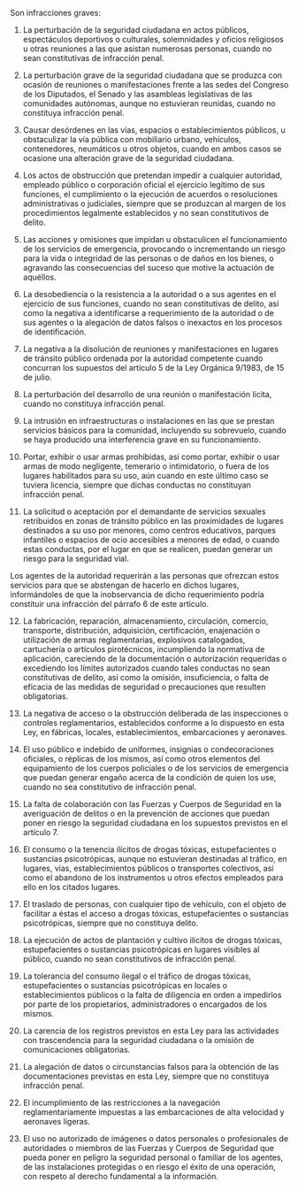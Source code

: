 Son infracciones graves:

1. La perturbación de la seguridad ciudadana en actos públicos, espectáculos deportivos o culturales, solemnidades y oficios religiosos u otras reuniones a las que asistan numerosas personas, cuando no sean constitutivas de infracción penal.

2. La perturbación grave de la seguridad ciudadana que se produzca con ocasión de reuniones o manifestaciones frente a las sedes del Congreso de los Diputados, el Senado y las asambleas legislativas de las comunidades autónomas, aunque no estuvieran reunidas, cuando no constituya infracción penal.

3. Causar desórdenes en las vías, espacios o establecimientos públicos, u obstaculizar la vía pública con mobiliario urbano, vehículos, contenedores, neumáticos u otros objetos, cuando en ambos casos se ocasione una alteración grave de la seguridad ciudadana.

4. Los actos de obstrucción que pretendan impedir a cualquier autoridad, empleado público o corporación oficial el ejercicio legítimo de sus funciones, el cumplimiento o la ejecución de acuerdos o resoluciones administrativas o judiciales, siempre que se produzcan al margen de los procedimientos legalmente establecidos y no sean constitutivos de delito.

5. Las acciones y omisiones que impidan u obstaculicen el funcionamiento de los servicios de emergencia, provocando o incrementando un riesgo para la vida o integridad de las personas o de daños en los bienes, o agravando las consecuencias del suceso que motive la actuación de aquéllos.

6. La desobediencia o la resistencia a la autoridad o a sus agentes en el ejercicio de sus funciones, cuando no sean constitutivas de delito, así como la negativa a identificarse a requerimiento de la autoridad o de sus agentes o la alegación de datos falsos o inexactos en los procesos de identificación.

7. La negativa a la disolución de reuniones y manifestaciones en lugares de tránsito público ordenada por la autoridad competente cuando concurran los supuestos del artículo 5 de la Ley Orgánica 9/1983, de 15 de julio.

8. La perturbación del desarrollo de una reunión o manifestación lícita, cuando no constituya infracción penal.

9. La intrusión en infraestructuras o instalaciones en las que se prestan servicios básicos para la comunidad, incluyendo su sobrevuelo, cuando se haya producido una interferencia grave en su funcionamiento.

10. Portar, exhibir o usar armas prohibidas, así como portar, exhibir o usar armas de modo negligente, temerario o intimidatorio, o fuera de los lugares habilitados para su uso, aún cuando en este último caso se tuviera licencia, siempre que dichas conductas no constituyan infracción penal.

11. La solicitud o aceptación por el demandante de servicios sexuales retribuidos en zonas de tránsito público en las proximidades de lugares destinados a su uso por menores, como centros educativos, parques infantiles o espacios de ocio accesibles a menores de edad, o cuando estas conductas, por el lugar en que se realicen, puedan generar un riesgo para la seguridad vial.

Los agentes de la autoridad requerirán a las personas que ofrezcan estos servicios para que se abstengan de hacerlo en dichos lugares, informándoles de que la inobservancia de dicho requerimiento podría constituir una infracción del párrafo 6 de este artículo.

12. La fabricación, reparación, almacenamiento, circulación, comercio, transporte, distribución, adquisición, certificación, enajenación o utilización de armas reglamentarias, explosivos catalogados, cartuchería o artículos pirotécnicos, incumpliendo la normativa de aplicación, careciendo de la documentación o autorización requeridas o excediendo los límites autorizados cuando tales conductas no sean constitutivas de delito, así como la omisión, insuficiencia, o falta de eficacia de las medidas de seguridad o precauciones que resulten obligatorias.

13. La negativa de acceso o la obstrucción deliberada de las inspecciones o controles reglamentarios, establecidos conforme a lo dispuesto en esta Ley, en fábricas, locales, establecimientos, embarcaciones y aeronaves.

14. El uso público e indebido de uniformes, insignias o condecoraciones oficiales, o réplicas de los mismos, así como otros elementos del equipamiento de los cuerpos policiales o de los servicios de emergencia que puedan generar engaño acerca de la condición de quien los use, cuando no sea constitutivo de infracción penal.

15. La falta de colaboración con las Fuerzas y Cuerpos de Seguridad en la averiguación de delitos o en la prevención de acciones que puedan poner en riesgo la seguridad ciudadana en los supuestos previstos en el artículo 7.

16. El consumo o la tenencia ilícitos de drogas tóxicas, estupefacientes o sustancias psicotrópicas, aunque no estuvieran destinadas al tráfico, en lugares, vías, establecimientos públicos o transportes colectivos, así como el abandono de los instrumentos u otros efectos empleados para ello en los citados lugares.

17. El traslado de personas, con cualquier tipo de vehículo, con el objeto de facilitar a éstas el acceso a drogas tóxicas, estupefacientes o sustancias psicotrópicas, siempre que no constituya delito.

18. La ejecución de actos de plantación y cultivo ilícitos de drogas tóxicas, estupefacientes o sustancias psicotrópicas en lugares visibles al público, cuando no sean constitutivos de infracción penal.

19. La tolerancia del consumo ilegal o el tráfico de drogas tóxicas, estupefacientes o sustancias psicotrópicas en locales o establecimientos públicos o la falta de diligencia en orden a impedirlos por parte de los propietarios, administradores o encargados de los mismos.

20. La carencia de los registros previstos en esta Ley para las actividades con trascendencia para la seguridad ciudadana o la omisión de comunicaciones obligatorias.

21. La alegación de datos o circunstancias falsos para la obtención de las documentaciones previstas en esta Ley, siempre que no constituya infracción penal.

22. El incumplimiento de las restricciones a la navegación reglamentariamente impuestas a las embarcaciones de alta velocidad y aeronaves ligeras.

23. El uso no autorizado de imágenes o datos personales o profesionales de autoridades o miembros de las Fuerzas y Cuerpos de Seguridad que pueda poner en peligro la seguridad personal o familiar de los agentes, de las instalaciones protegidas o en riesgo el éxito de una operación, con respeto al derecho fundamental a la información.